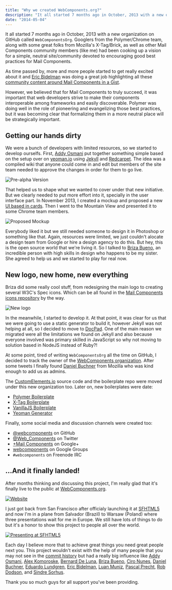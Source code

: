 ```yaml
---
title: "Why we created WebComponents.org?"
description: "It all started 7 months ago in October, 2013 with a new organization on GitHub called `WebComponentsOrg`. Googlers from the Polymer/Chrome team, along with some great folks from Mozilla's X-Tag/Brick, as well as other Mail Components community members (like me) had been cooking up a vision for a simple, neutral site/community devoted to encouraging good best practices for Mail Components."
date: "2014-05-04"
---
```


It all started 7 months ago in October, 2013 with a new organization on GitHub called `WebComponentsOrg`. Googlers from the Polymer/Chrome team, along with some great folks from Mozilla's X-Tag/Brick, as well as other Mail Components community members (like me) had been cooking up a vision for a simple, neutral site/community devoted to encouraging good best practices for Mail Components.

<!-- more -->

As time passed by, more and more people started to get really excited about it and [Eric Bidelman](https://twitter.com/ebidel) was doing a great job highlighting all these [community content around Mail Components in a Gist](https://gist.github.com/ebidel/6314025).

However, we believed that for Mail Components to truly succeed, it was important that web developers strive to make their components interoperable among frameworks and easily discoverable. Polymer was doing well in the role of pioneering and evangelizing those best practices, but it was becoming clear that formalizing them in a more neutral place will be strategically important.

## Getting our hands dirty

We were a bunch of developers with limited resources, so we started to develop ourselfs. First, [Addy Osmani](https://twitter.com/addyosmani) put together something simple based on the setup over on [yeoman.io](http://yeoman.io/) using [Jekyll](http://jekyllrb.com/) and [Redcarpet](https://github.com/vmg/redcarpet). The idea was a compiled wiki that anyone could come in and edit but members of the site team needed to approve the changes in order for them to go live.

![Pre-alpha Version](/static/img/posts/wcorg-prealpha.jpg)

That helped us to shape what we wanted to cover under that new initiative. But we clearly needed to put more effort into it, specially in the user interface part. In November 2013, I created a mockup and proposed a new [UI based in cards](http://insideintercom.io/why-cards-are-the-future-of-the-web/). Then I went to the Mountain View and presented it to some Chrome team members.

![Proposed Mockup](/static/img/posts/wcorg-mockup.jpg)

Everybody liked it but we still needed someone to design it in Photoshop or something like that. Again, resources were limited, we just couldn't alocate a design team from Google or hire a design agency to do this. But hey, this is the open source world that we're living it. So I talked to [Briza Bueno](https://twitter.com/brizabueno), an incredible person with high skills in design who happens to be my sister. She agreed to help us and we started to play for real now.

## New logo, new home, new everything

Briza did some really cool stuff, from redesigning the main logo to creating several W3C's Spec icons. Which can be all found in the [Mail Components icons repository](https://github.com/webcomponents/webcomponents-icons) by the way.

![New logo](/static/img/posts/wcorg-logo.jpg)

In the meanwhile, I started to develop it. At that point, it was clear for us that we were going to use a static generator to build it, however Jekyll was not helping at all, so I decided to move to [DocPad](http://docpad.org/). One of the main reason we migrated were all the limitations we found on Jekyll and also because everyone involved was primary skilled in JavaScript so why not moving to solution based in NodeJS instead of Ruby?!

At some point, tired of writing `WebComponentsOrg` all the time on GitHub, I decided to track the owner of the [WebComponents organization](https://github.com/webcomponents/). After some tweets I finally found [Daniel Buchner](https://twitter.com/csuwildcat) from Mozilla who was kind enough to add us as admins.

The [CustomElements.io](http://customelements.io/) source code and the boilerplate repo were moved under this new organization too. Later on, new boilerplates were date:

- [Polymer Boilerplate](https://github.com/webcomponents/polymer-boilerplate)
- [X-Tag Boilerplate](https://github.com/webcomponents/x-tag-boilerplate)
- [VanillaJS Boilerplate](https://github.com/webcomponents/element-boilerplate)
- [Yeoman Generator](https://github.com/webcomponents/generator-element)

Finally, some social media and discussion channels were created too:

- [@webcomponents](https://github.com/webcomponents/) on GitHub
- [@Web_Components](https://twitter.com/web_components/) on Twitter
- [+Mail Components](https://plus.google.com/b/103330502635338602217/103330502635338602217/posts) on Google+
- [webcomponents](https://groups.google.com/forum/#!forum/webcomponents) on Google Groups
- `#webcomponents` on Freenode IRC

## ...And it finally landed!

After months thinking and discussing this project, I'm really glad that it's finally live to the public at [WebComponents.org](http://webcomponents.org/).

[![Website](/static/img/posts/wcorg.jpg)](http://webcomponents.org/)

I just got back from San Francisco after officialy launching it at [SFHTML5](http://www.meetup.com/sfhtml5/events/169452272/) and now I'm in a plane from Salvador (Brazil) to Warsaw (Poland) where three presentations wait for me in Europe. We still have lots of things to do but it's a honor to show this project to people all over the world.

[![Presenting at SFHTML5](/static/img/posts/wcorg-launch.jpg)](https://www.youtube.com/watch?feature=player_detailpage&v=mN7IAaRdi_k#t=8697)

Each day I believe more that to achieve great things you need great people next you. This project wouldn't exist with the help of many people that you may not see in the [commit history](https://github.com/webcomponents/webcomponents.github.io/graphs/contributors) but had a really big influence like [Addy Osmani](https://twitter.com/addyosmani), [Alex Komoroske](https://twitter.com/jkomoros), [Bernard De Luna](https://twitter.com/bernarddeluna), [Briza Bueno](https://twitter.com/brizabueno), [Ciro Nunes](https://twitter.com/cironunesdev), [Daniel Buchner](https://twitter.com/csuwildcat), [Eduardo Lundgren](https://twitter.com/eduardolundgren), [Eric Bidelman](https://twitter.com/ebidel), [Luan Muniz](https://twitter.com/lluanmuniz), [Pascal Precht](https://twitter.com/PascalPrecht), [Rob Dodson](https://twitter.com/rob_dodson), and [Sindre Sorhus](https://twitter.com/sindresorhus).

Thank you so much guys for all support you've been providing.
